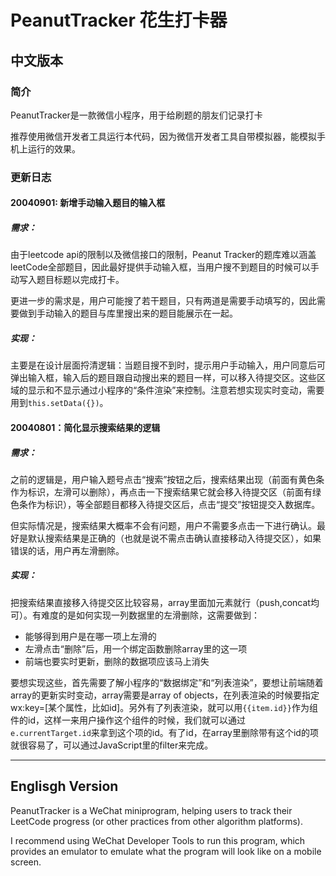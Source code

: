 # PeanutTracker 花生打卡器
## 中文版本
### 简介
PeanutTracker是一款微信小程序，用于给刷题的朋友们记录打卡

推荐使用微信开发者工具运行本代码，因为微信开发者工具自带模拟器，能模拟手机上运行的效果。

### 更新日志

#### 20040901: 新增手动输入题目的输入框

##### 需求：

由于leetcode api的限制以及微信接口的限制，Peanut Tracker的题库难以涵盖leetCode全部题目，因此最好提供手动输入框，当用户搜不到题目的时候可以手动写入题目标题以完成打卡。

更进一步的需求是，用户可能搜了若干题目，只有两道是需要手动填写的，因此需要做到手动输入的题目与库里搜出来的题目能展示在一起。

##### 实现：

主要是在设计层面捋清逻辑：当题目搜不到时，提示用户手动输入，用户同意后可弹出输入框，输入后的题目跟自动搜出来的题目一样，可以移入待提交区。这些区域的显示和不显示通过小程序的“条件渲染”来控制。注意若想实现实时变动，需要用到`this.setData({})`。

#### 20040801：简化显示搜索结果的逻辑

##### 需求：

之前的逻辑是，用户输入题号点击“搜索”按钮之后，搜索结果出现（前面有黄色条作为标识，左滑可以删除），再点击一下搜索结果它就会移入待提交区（前面有绿色条作为标识），等全部题目都移入待提交区后，点击“提交”按钮提交入数据库。

但实际情况是，搜索结果大概率不会有问题，用户不需要多点击一下进行确认。最好是默认搜索结果是正确的（也就是说不需点击确认直接移动入待提交区），如果错误的话，用户再左滑删除。

##### 实现：

把搜索结果直接移入待提交区比较容易，array里面加元素就行（push,concat均可）。有难度的是如何实现一列数据里的左滑删除，这需要做到：

- 能够得到用户是在哪一项上左滑的
- 左滑点击“删除”后，用一个绑定函数删除array里的这一项
- 前端也要实时更新，删除的数据项应该马上消失

要想实现这些，首先需要了解小程序的“数据绑定”和“列表渲染”，要想让前端随着array的更新实时变动，array需要是array of objects，在列表渲染的时候要指定wx:key=[某个属性，比如id]。另外有了列表渲染，就可以用`{{item.id}}`作为组件的id，这样一来用户操作这个组件的时候，我们就可以通过`e.currentTarget.id`来拿到这个项的id。有了id，在array里删除带有这个id的项就很容易了，可以通过JavaScript里的filter来完成。


---

## Englisgh Version
PeanutTracker is a WeChat miniprogram, helping users to track their LeetCode progress (or other practices from other algorithm platforms).

I recommend using WeChat Developer Tools to run this program, which provides an emulator to emulate what the program will look like on a mobile screen.
